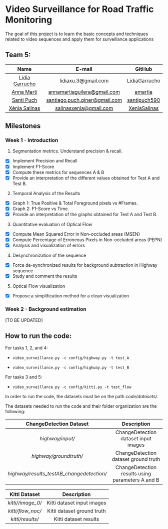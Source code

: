 # Video Surveillance for Road Traffic Monitoring

The goal of this project is to learn the basic concepts and techniques related to video sequences and apply them for surveillance applications

## Team 5:

| Name | E-mail | GitHub |
| :---: | :---: | :---: |
| [Lidia Garrucho](https://www.linkedin.com/in/lidia-garrucho-moras-77961a8a/) | lidiaxu.3@gmail.com | [LidiaGarrucho](https://github.com/LidiaGarrucho) |
| [Anna Martí](https://www.linkedin.com/in/annamartiaguilera/) | annamartiaguilera@gmail.com | [amartia](https://github.com/amartia) |
| [Santi Puch](https://www.linkedin.com/in/santipuch/) | santiago.puch.giner@gmail.com | [santipuch590](https://github.com/santipuch590) |
| [Xènia Salinas](https://www.linkedin.com/in/x%C3%A8nia-salinas-ventall%C3%B3-509081156/) | salinasxenia@gmail.com | [XeniaSalinas](https://github.com/XeniaSalinas) |

## Milestones 

### Week 1 - Introduction
1. Segmentation metrics. Understand precision & recall.
- [x] Implement Precision and Recall
- [x] Implement F1-Score
- [x] Compute these metrics for sequences A & B
- [x] Provide an interpretation of the different values obtained for Test A and Test B.

2. Temporal Analysis of the Results
- [x] Graph 1: True Positive & Total Foreground pixels vs #Frames.
- [x] Graph 2: F1-Score vs Time.
- [x] Provide an interpretation of the graphs obtained for Test A and Test B.

3. Quantitative evaluation of Optical Flow
- [x] Compute Mean Squared Error in Non-occluded areas (MSEN)
- [x] Compute Percentage of Erroneous Pixels in Non-occluded areas (PEPN)
- [x] Analysis and visualization of errors

4. Desynchronization of the sequence
- [x] Force de-synchronized results for background subtraction in Highway sequence
- [x] Study and comment the results

5. Optical Flow visualization
- [x] Propose a simplification method for a clean visualization

### Week 2 - Background estimation
[TO BE UPDATED]


## How to run the code:

For tasks 1, 2, and 4:

- `video_surveillance.py -c config/highway.py -t test_A`

- `video_surveillance.py -c config/highway.py -t test_B`

For tasks 3 and 5:

- `video_surveillance.py -c config/kitti.py -t test_flow`

In order to run the code, the datasets must be on the path *code/datasets/*.

The datasets needed to run the code and their folder organization are the following:

| ChangeDetection Dataset | Description | 
| :---: | :---: | 
| *highway/input/* |  ChangeDetection dataset input images | 
| *highway/groundtruth/*  |  ChangeDetection dataset ground truth | 
| *highway/results_testAB_changedetection/* |  ChangeDetection results using parameters A and B |

| Kitti Dataset | Description | 
| :---: | :---: | 
| *kitti//image_0/*|  Kitti dataset input images | 
| *kitti/flow_noc/*|  Kitti dataset ground truth | 
| *kitti/results/*|  Kitti dataset results | 

